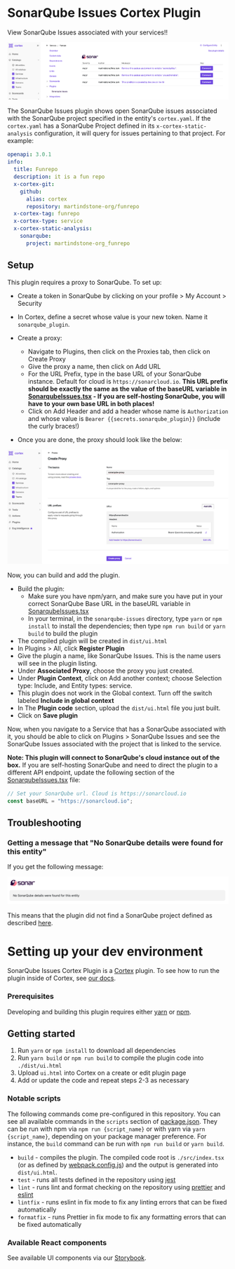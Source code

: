 # SonarQube Issues Cortex Plugin

View SonarQube Issues associated with your services!!

<div align="center"><img src="img/sonarqube-plugin.png" /></div>

The SonarQube Issues plugin shows open SonarQube issues associated with the SonarQube project specified in the entity's `cortex.yaml`. If the `cortex.yaml` has a SonarQube Project defined in its `x-cortex-static-analysis` configuration, it will query for issues pertaining to that project. For example:

```yaml
openapi: 3.0.1
info:
  title: Funrepo
  description: it is a fun repo
  x-cortex-git:
    github:
      alias: cortex
      repository: martindstone-org/funrepo
  x-cortex-tag: funrepo
  x-cortex-type: service
  x-cortex-static-analysis:
    sonarqube:
      project: martindstone-org_funrepo
```

## Setup

This plugin requires a proxy to SonarQube. To set up:

- Create a token in SonarQube by clicking on your profile > My Account > Security
- In Cortex, define a secret whose value is your new token. Name it `sonarqube_plugin`.
- Create a proxy:

  - Navigate to Plugins, then click on the Proxies tab, then click on Create Proxy
  - Give the proxy a name, then click on Add URL
  - For the URL Prefix, type in the base URL of your SonarQube instance. Default for cloud is `https://sonarcloud.io`. **This URL prefix should be exactly the same as the value of the baseURL variable in [SonarqubeIssues.tsx](src/components/SonarqubeIssues.tsx) - If you are self-hosting SonarQube, you will have to your own base URL in both places!**
  - Click on Add Header and add a header whose name is `Authorization` and whose value is `Bearer {{secrets.sonarqube_plugin}}` (include the curly braces!)

- Once you are done, the proxy should look like the below:

<div align="center"><img src="img/sonarqube-proxy.png"></div>

Now, you can build and add the plugin.

- Build the plugin:
  - Make sure you have npm/yarn, and make sure you have put in your correct SonarQube Base URL in the baseURL variable in [SonarqubeIssues.tsx](src/components/SonarqubeIssues.tsx)
  - In your terminal, in the `sonarqube-issues` directory, type `yarn` or `npm install` to install the dependencies; then type `npm run build` or `yarn build` to build the plugin
- The compiled plugin will be created in `dist/ui.html`
- In Plugins > All, click **Register Plugin**
- Give the plugin a name, like SonarQube Issues. This is the name users will see in the plugin listing.
- Under **Associated Proxy**, choose the proxy you just created.
- Under **Plugin Context**, click on Add another context; choose Selection type: Include, and Entity types: service.
- This plugin does not work in the Global context. Turn off the switch labeled **Include in global context**
- In The **Plugin code** section, upload the `dist/ui.html` file you just built.
- Click on **Save plugin**

Now, when you navigate to a Service that has a SonarQube associated with it, you should be able to click on Plugins > SonarQube Issues and see the SonarQube Issues associated with the project that is linked to the service.

**Note: This plugin will connect to SonarQube's cloud instance out of the box.** If you are self-hosting SonarQube and need to direct the plugin to a different API endpoint, update the following section of the [SonarqubeIssues.tsx](src/components/SonarqubeIssues.tsx) file:

```ts
// Set your SonarQube url. Cloud is https://sonarcloud.io
const baseURL = "https://sonarcloud.io";
```

## Troubleshooting

### Getting a message that "No SonarQube details were found for this entity"

If you get the following message:

<div align="center"><img src="img/sonarqube-no-project.png" width="540" /></div>

This means that the plugin did not find a SonarQube project defined as described [here](https://docs.cortex.io/docs/reference/integrations/sonarqube#entity-descriptor).

# Setting up your dev environment

SonarQube Issues Cortex Plugin is a [Cortex](https://www.cortex.io/) plugin. To see how to run the plugin inside of Cortex, see [our docs](https://docs.cortex.io/docs/plugins).

### Prerequisites

Developing and building this plugin requires either [yarn](https://classic.yarnpkg.com/lang/en/docs/install/) or [npm](https://docs.npmjs.com/downloading-and-installing-node-js-and-npm).

## Getting started

1. Run `yarn` or `npm install` to download all dependencies
2. Run `yarn build` or `npm run build` to compile the plugin code into `./dist/ui.html`
3. Upload `ui.html` into Cortex on a create or edit plugin page
4. Add or update the code and repeat steps 2-3 as necessary

### Notable scripts

The following commands come pre-configured in this repository. You can see all available commands in the `scripts` section of [package.json](./package.json). They can be run with npm via `npm run {script_name}` or with yarn via `yarn {script_name}`, depending on your package manager preference. For instance, the `build` command can be run with `npm run build` or `yarn build`.

- `build` - compiles the plugin. The compiled code root is `./src/index.tsx` (or as defined by [webpack.config.js](webpack.config.js)) and the output is generated into `dist/ui.html`.
- `test` - runs all tests defined in the repository using [jest](https://jestjs.io/)
- `lint` - runs lint and format checking on the repository using [prettier](https://prettier.io/) and [eslint](https://eslint.org/)
- `lintfix` - runs eslint in fix mode to fix any linting errors that can be fixed automatically
- `formatfix` - runs Prettier in fix mode to fix any formatting errors that can be fixed automatically

### Available React components

See available UI components via our [Storybook](https://cortexapps.github.io/plugin-core/).
